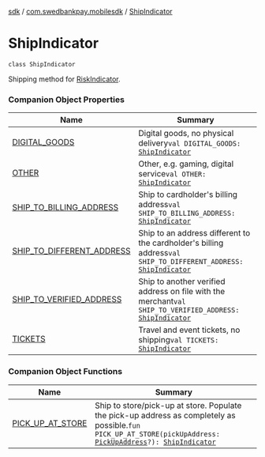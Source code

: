[sdk](../../index.md) / [com.swedbankpay.mobilesdk](../index.md) / [ShipIndicator](./index.md)

# ShipIndicator

`class ShipIndicator`

Shipping method for [RiskIndicator](../-risk-indicator/index.md).

### Companion Object Properties

| Name | Summary |
|---|---|
| [DIGITAL_GOODS](-d-i-g-i-t-a-l_-g-o-o-d-s.md) | Digital goods, no physical delivery`val DIGITAL_GOODS: `[`ShipIndicator`](./index.md) |
| [OTHER](-o-t-h-e-r.md) | Other, e.g. gaming, digital service`val OTHER: `[`ShipIndicator`](./index.md) |
| [SHIP_TO_BILLING_ADDRESS](-s-h-i-p_-t-o_-b-i-l-l-i-n-g_-a-d-d-r-e-s-s.md) | Ship to cardholder's billing address`val SHIP_TO_BILLING_ADDRESS: `[`ShipIndicator`](./index.md) |
| [SHIP_TO_DIFFERENT_ADDRESS](-s-h-i-p_-t-o_-d-i-f-f-e-r-e-n-t_-a-d-d-r-e-s-s.md) | Ship to an address different to the cardholder's billing address`val SHIP_TO_DIFFERENT_ADDRESS: `[`ShipIndicator`](./index.md) |
| [SHIP_TO_VERIFIED_ADDRESS](-s-h-i-p_-t-o_-v-e-r-i-f-i-e-d_-a-d-d-r-e-s-s.md) | Ship to another verified address on file with the merchant`val SHIP_TO_VERIFIED_ADDRESS: `[`ShipIndicator`](./index.md) |
| [TICKETS](-t-i-c-k-e-t-s.md) | Travel and event tickets, no shipping`val TICKETS: `[`ShipIndicator`](./index.md) |

### Companion Object Functions

| Name | Summary |
|---|---|
| [PICK_UP_AT_STORE](-p-i-c-k_-u-p_-a-t_-s-t-o-r-e.md) | Ship to store/pick-up at store. Populate the pick-up address as completely as possible.`fun PICK_UP_AT_STORE(pickUpAddress: `[`PickUpAddress`](../-pick-up-address/index.md)`?): `[`ShipIndicator`](./index.md) |
